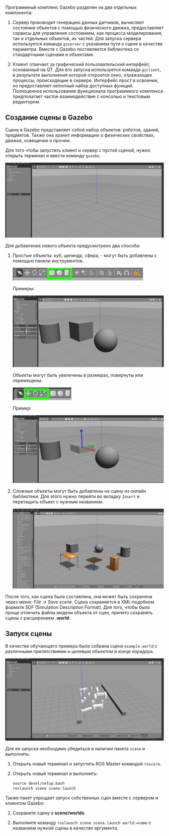 Программный комплекс Gazebo разделен на два отдельных компонента:

1. Сервер производит генерацию данных датчиков, вычисляет состояние объектов с помощью физического движка, предоставляет сервисы для управления состоянием, как процесса моделирования, так и отдельных объектов, их частей. Для запуска сервера используется команда `gzserver` с указанием пути к сцене в качестве параметра. Вместе с Gazebo поставляется библиотека со стандартными сценами и объектами.

2. Клиент отвечает за графический пользовательский интерфейс, основанный на QT. Для его запуска используется команда `gzclient`, в результате выполнения которой откроется окно, отражающее процессы, происходящие в сервере. Интерфейс прост в освоении, но предоставляет неполный набор доступных функций. Полноценное использование функционала программного комплекса предполагает частое взаимодействие с консолью и текстовым редактором.

## Создание сцены в Gazebo

Сцена в Gazebo представляет собой набор объектов: роботов, зданий, предметов. Также она хранит информацию о физических свойствах, движке, освещении и прочем.

Для того чтобы запустить клиент и сервер с пустой сценой, нужно открыть терминал и ввести команду `gazebo`.

![Пустая сцена](../../docs/EmptyScene.png)

Для добавление нового объекта предусмотрено два способа:

1. Простые объекты: куб, цилиндр, сфера, - могут быть добавлены с помощью панели инструментов.

   ![Инструменты форм](../../docs/ToolbarShapes.png)

   Примеры:

   ![Куб](../../docs/SceneCube.png)

   Объекты могут быть увеличены в размерах, повернуты или перемещены:

   ![Инструменты размера](../../docs/ToolbarSize.png)

   Пример:

   ![Изменение размера](../../docs/SceneResize.png)

2. Сложные объекты могут быть добавлены на сцену из онлайн библиотеки. Для этого нужно перейти во вкладку `Insert` и перетащить объект с нужным названием.

   ![Сложные объекты](../../docs/SceneObjects.png)

После того, как сцена была составлена, она может быть сохранена через меню: _File -> Save scene_. Сцена сохраняется в XML-подобном формате SDF (Simulation Description Format). Для того, чтобы было проще отличить файлы модели объекта от сцен, принято сохранять сцены с расширением **.world**.

## Запуск сцены

В качестве обучающего примера была собрана сцена `example.world` с различными препятствиями и целевым объектом в конце коридора.

![Сцена](../../docs/Scene.png)

Для ее запуска необходимо убедиться в наличии пакета `scene` и выполнить:

1. Открыть новый терминал и запустить ROS Master командой `roscore`.

2. Открыть новый терминал и выполнить:

   ```
   source devel/setup.bash
   roslaunch scene scene.launch
   ```

Также пакет упрощает запуск собственных сцен вместе с сервером и клиентом Gazebo:

1. Сохраните сцену в **scene/worlds**.

2. Выполните команду `roslaunch scene scene.launch world:=name` с названием нужной сцены в качестве аргумента.
